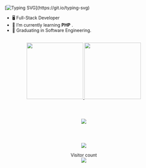 [![Typing SVG](https://readme-typing-svg.demolab.com/?lines=Olá,+sou+Pedro+Lucas!;Hello,+i'm+Pedro+Lucas!)](https://git.io/typing-svg)

- 🖥️ Full-Stack Developer
- 👾 I’m currently learning <strong>PHP</strong> .
- 🔎 Graduating in Software Engineering.
   </br>


<div align="center">
  </br>
  <a href="https://github.com/pedrolucav">
  <img height="180em" src="https://github-readme-stats.vercel.app/api?username=pedrolucav&show_icons=true&theme=dracula&include_all_commits=true&count_private=true"/>
  <img height="180em" src="https://github-readme-stats.vercel.app/api/top-langs/?username=pedrolucav&layout=compact&langs_count=7&theme=dracula"/>
</div>

##
<br>

<p align="center">
  <a href="https://skillicons.dev">
    <img src="https://skillicons.dev/icons?i=git,nodejs,react,typescript,express,mysql,postgresql,prisma,php,css,styledcomponents" />
  </a>
</p>

##

<div align="center"> 
  </br>

  <a href = "mailto:pedro0710@gmail.com"><img src="https://img.shields.io/badge/-Gmail-%237159c1?style=for-the-badge&logo=gmail&logoColor=black" target="_blank"></a>

<p align="center"> 
  Visitor count<br/>
  <img src="https://profile-counter.glitch.me/pedrolucav/count.svg" />
</p>
